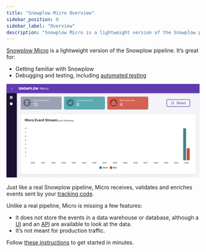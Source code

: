 ```yaml
---
title: "Snowplow Micro Overview"
sidebar_position: 0
sidebar_label: "Overview"
description: "Snowplow Micro is a lightweight version of the Snowplow pipeline that’s great for getting familiar with Snowplow, debugging and testing."
---
```


[Snowplow Micro](https://github.com/snowplow-incubator/snowplow-micro) is a lightweight version of the Snowplow pipeline. It’s great for:
* Getting familiar with Snowplow
* Debugging and testing, including [automated testing](/docs/managing-data-quality/testing-and-qa-workflows/set-up-automated-testing-with-snowplow-micro/index.md)

![Snowplow Micro UI](../images/overview.png)

Just like a real Snowplow pipeline, Micro receives, validates and enriches events sent by your [tracking code](/docs/collecting-data/collecting-from-own-applications/index.md).

Unlike a real pipeline, Micro is missing a few features:
* It does not store the events in a data warehouse or database, although a [UI](/docs/testing-debugging/snowplow-micro/ui/index.md) and an [API](/docs/pipeline-components-and-applications/snowplow-micro/api/index.md) are available to look at the data.
* It’s not meant for production traffic.

Follow [these instructions](/docs/testing-debugging/snowplow-micro/basic-usage/index.md) to get started in minutes.
